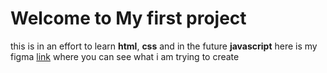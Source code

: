 # Welcome to My first project

this is in an effort to learn **html**, **css** and in the future **javascript**
here is my figma [link](http://handlebarsjs.com/) where you can see what i am trying to create
